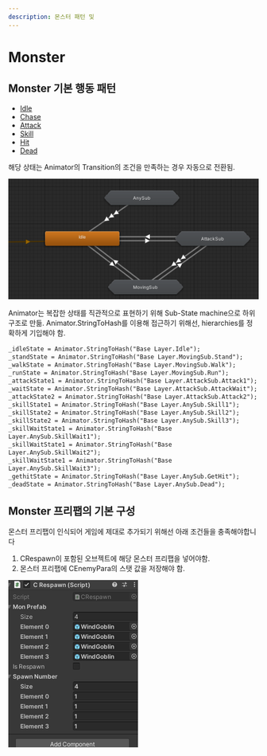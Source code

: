 ```yaml
---
description: 몬스터 패턴 및
---
```


# Monster

## Monster 기본 행동 패턴

* [Idle](undefined.md#idle)
* [Chase](undefined.md#chase)
* [Attack](undefined.md#attack)
* [Skill](undefined.md#skill)
* [Hit](undefined.md#hit)
* [Dead](undefined.md#dead)

해당 상태는 Animator의 Transition의 조건을 만족하는 경우 자동으로 전환됨.

![&#xBAAC;&#xC2A4;&#xD130; Animator&#xC758; &#xAE30;&#xBCF8; &#xAD6C;&#xC131; \(&#xC608;&#xC2DC;\)](../../.gitbook/assets/.png%20%281%29.png)

Animator는 복잡한 상태를 직관적으로 표현하기 위해 Sub-State machine으로 하위구조로 만듦. Animator.StringToHash를 이용해 접근하기 위해선, hierarchies를 정확하게 기입해야 함.

```text
_idleState = Animator.StringToHash("Base Layer.Idle");
_standState = Animator.StringToHash("Base Layer.MovingSub.Stand");
_walkState = Animator.StringToHash("Base Layer.MovingSub.Walk");
_runState = Animator.StringToHash("Base Layer.MovingSub.Run");
_attackState1 = Animator.StringToHash("Base Layer.AttackSub.Attack1");
_waitState = Animator.StringToHash("Base Layer.AttackSub.AttackWait");
_attackState2 = Animator.StringToHash("Base Layer.AttackSub.Attack2");
_skillState1 = Animator.StringToHash("Base Layer.AnySub.Skill1");
_skillState2 = Animator.StringToHash("Base Layer.AnySub.Skill2");
_skillState2 = Animator.StringToHash("Base Layer.AnySub.Skill3");
_skillWaitState1 = Animator.StringToHash("Base Layer.AnySub.SkillWait1");
_skillWaitState1 = Animator.StringToHash("Base Layer.AnySub.SkillWait2");
_skillWaitState1 = Animator.StringToHash("Base Layer.AnySub.SkillWait3");
_gethitState = Animator.StringToHash("Base Layer.AnySub.GetHit");
_deadState = Animator.StringToHash("Base Layer.AnySub.Dead");
```



## Monster 프리팹의 기본 구성

몬스터 프리팹이 인식되어 게임에 제대로 추가되기 위해선 아래 조건들을 충족해야합니다

1. CRespawn이 포함된 오브젝트에 해당 몬스터 프리팹을 넣어야함.
2. 몬스터 프리팹에 CEnemyPara의 스탯 값을 저장해야 함.

![](../../.gitbook/assets/.png.png)




